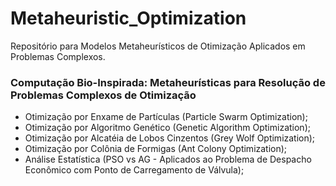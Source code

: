 # Metaheuristic_Optimization

Repositório para Modelos Metaheurísticos de Otimização Aplicados em Problemas Complexos.


### Computação Bio-Inspirada: Metaheurísticas para Resolução de Problemas Complexos de Otimização

- Otimização por Enxame de Partículas (Particle Swarm Optimization);
- Otimização por Algoritmo Genético (Genetic Algorithm Optimization);
- Otimização por Alcatéia de Lobos Cinzentos (Grey Wolf Optimization);
- Otimização por Colônia de Formigas (Ant Colony Optimization);
- Análise Estatística (PSO vs AG - Aplicados ao Problema de Despacho Econômico com Ponto de Carregamento de Válvula);
